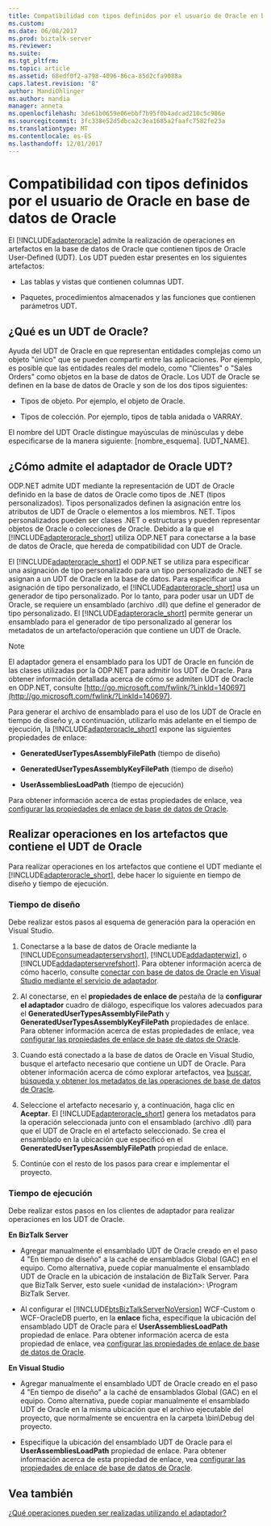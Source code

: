 ```yaml
---
title: Compatibilidad con tipos definidos por el usuario de Oracle en base de datos de Oracle | Documentos de Microsoft
ms.custom: 
ms.date: 06/08/2017
ms.prod: biztalk-server
ms.reviewer: 
ms.suite: 
ms.tgt_pltfrm: 
ms.topic: article
ms.assetid: 68edf0f2-a798-4096-86ca-85d2cfa9088a
caps.latest.revision: "8"
author: MandiOhlinger
ms.author: mandia
manager: anneta
ms.openlocfilehash: 3de61b0659e06ebbf7b95f0b4adcad210c5c986e
ms.sourcegitcommit: 3fc338e52d5dbca2c3ea1685a2faafc7582fe23a
ms.translationtype: MT
ms.contentlocale: es-ES
ms.lasthandoff: 12/01/2017
---
```

# <a name="support-for-oracle-user-defined-types-in-oracle-database"></a>Compatibilidad con tipos definidos por el usuario de Oracle en base de datos de Oracle
El [!INCLUDE[adapteroracle](../../includes/adapteroracle-md.md)] admite la realización de operaciones en artefactos en la base de datos de Oracle que contienen tipos de Oracle User-Defined (UDT). Los UDT pueden estar presentes en los siguientes artefactos:  
  
-   Las tablas y vistas que contienen columnas UDT.  
  
-   Paquetes, procedimientos almacenados y las funciones que contienen parámetros UDT.  
  
## <a name="what-is-an-oracle-udt"></a>¿Qué es un UDT de Oracle?  
 Ayuda del UDT de Oracle en que representan entidades complejas como un objeto "único" que se pueden compartir entre las aplicaciones. Por ejemplo, es posible que las entidades reales del modelo, como "Clientes" o "Sales Orders" como objetos en la base de datos de Oracle. Los UDT de Oracle se definen en la base de datos de Oracle y son de los dos tipos siguientes:  
  
-   Tipos de objeto. Por ejemplo, el objeto de Oracle.  
  
-   Tipos de colección. Por ejemplo, tipos de tabla anidada o VARRAY.  
  
 El nombre del UDT Oracle distingue mayúsculas de minúsculas y debe especificarse de la manera siguiente: [nombre_esquema]. [UDT_NAME].  
  
## <a name="how-does-the-adapter-support-oracle-udt"></a>¿Cómo admite el adaptador de Oracle UDT?  
 ODP.NET admite UDT mediante la representación de UDT de Oracle definido en la base de datos de Oracle como tipos de .NET (tipos personalizados). Tipos personalizados definen la asignación entre los atributos de UDT de Oracle o elementos a los miembros. NET. Tipos personalizados pueden ser clases .NET o estructuras y pueden representar objetos de Oracle o colecciones de Oracle.  Debido a la que el [!INCLUDE[adapteroracle_short](../../includes/adapteroracle-short-md.md)] utiliza ODP.NET para conectarse a la base de datos de Oracle, que hereda de compatibilidad con UDT de Oracle.  
  
 El [!INCLUDE[adapteroracle_short](../../includes/adapteroracle-short-md.md)] el ODP.NET se utiliza para especificar una asignación de tipo personalizado para un tipo personalizado de .NET se asignan a un UDT de Oracle en la base de datos. Para especificar una asignación de tipo personalizado, el [!INCLUDE[adapteroracle_short](../../includes/adapteroracle-short-md.md)] usa un generador de tipo personalizado. Por lo tanto, para poder usar un UDT de Oracle, se requiere un ensamblado (archivo .dll) que define el generador de tipo personalizado. El [!INCLUDE[adapteroracle_short](../../includes/adapteroracle-short-md.md)] permite generar un ensamblado para el generador de tipo personalizado al generar los metadatos de un artefacto/operación que contiene un UDT de Oracle.  
  
> [!NOTE]
>  El adaptador genera el ensamblado para los UDT de Oracle en función de las clases utilizadas por la ODP.NET para admitir los UDT de Oracle. Para obtener información detallada acerca de cómo se admiten UDT de Oracle en ODP.NET, consulte [http://go.microsoft.com/fwlink/?LinkId=140697](http://go.microsoft.com/fwlink/?LinkId=140697).  
  
 Para generar el archivo de ensamblado para el uso de los UDT de Oracle en tiempo de diseño y, a continuación, utilizarlo más adelante en el tiempo de ejecución, la [!INCLUDE[adapteroracle_short](../../includes/adapteroracle-short-md.md)] expone las siguientes propiedades de enlace:  
  
-   **GeneratedUserTypesAssemblyFilePath** (tiempo de diseño)  
  
-   **GeneratedUserTypesAssemblyKeyFilePath** (tiempo de diseño)  
  
-   **UserAssembliesLoadPath** (tiempo de ejecución)  
  
 Para obtener información acerca de estas propiedades de enlace, vea [configurar las propiedades de enlace de base de datos de Oracle](../../adapters-and-accelerators/adapter-oracle-database/configure-the-binding-properties-for-oracle-database.md).  
  
## <a name="performing-operations-on-artifacts-containing-oracle-udts"></a>Realizar operaciones en los artefactos que contiene el UDT de Oracle  
 Para realizar operaciones en los artefactos que contiene el UDT mediante el [!INCLUDE[adapteroracle_short](../../includes/adapteroracle-short-md.md)], debe hacer lo siguiente en tiempo de diseño y tiempo de ejecución.  
  
### <a name="design-time"></a>Tiempo de diseño  
 Debe realizar estos pasos al esquema de generación para la operación en Visual Studio.  
  
1.  Conectarse a la base de datos de Oracle mediante la [!INCLUDE[consumeadapterservshort](../../includes/consumeadapterservshort-md.md)], [!INCLUDE[addadapterwiz](../../includes/addadapterwiz-md.md)], o [!INCLUDE[addadapterservrefshort](../../includes/addadapterservrefshort-md.md)]. Para obtener información acerca de cómo hacerlo, consulte [conectar con base de datos de Oracle en Visual Studio mediante el servicio de adaptador](../../adapters-and-accelerators/adapter-oracle-database/connect-to-oracle-database-in-visual-studio-using-the-consume-adapter-service.md).  
  
2.  Al conectarse, en el **propiedades de enlace de** pestaña de la **configurar el adaptador** cuadro de diálogo, especifique los valores adecuados para el **GeneratedUserTypesAssemblyFilePath** y **GeneratedUserTypesAssemblyKeyFilePath** propiedades de enlace. Para obtener información acerca de estas propiedades de enlace, vea [configurar las propiedades de enlace de base de datos de Oracle](../../adapters-and-accelerators/adapter-oracle-database/configure-the-binding-properties-for-oracle-database.md).  
  
3.  Cuando está conectado a la base de datos de Oracle en Visual Studio, busque el artefacto necesario que contiene un UDT de Oracle. Para obtener información acerca de cómo explorar artefactos, vea [buscar, búsqueda y obtener los metadatos de las operaciones de base de datos de Oracle](../../adapters-and-accelerators/adapter-oracle-database/browse-search-and-get-metadata-for-oracle-database-operations.md).  
  
4.  Seleccione el artefacto necesario y, a continuación, haga clic en **Aceptar**. El [!INCLUDE[adapteroracle_short](../../includes/adapteroracle-short-md.md)] genera los metadatos para la operación seleccionada junto con el ensamblado (archivo .dll) para que el UDT de Oracle en el artefacto seleccionado. Se crea el ensamblado en la ubicación que especificó en el **GeneratedUserTypesAssemblyFilePath** propiedad de enlace.  
  
5.  Continúe con el resto de los pasos para crear e implementar el proyecto.  
  
### <a name="run-time"></a>Tiempo de ejecución  
 Debe realizar estos pasos en los clientes de adaptador para realizar operaciones en los UDT de Oracle.  
  
 **En BizTalk Server**  
  
-   Agregar manualmente el ensamblado UDT de Oracle creado en el paso 4 "En tiempo de diseño" a la caché de ensamblados Global (GAC) en el equipo. Como alternativa, puede copiar manualmente el ensamblado UDT de Oracle en la ubicación de instalación de BizTalk Server. Para que BizTalk Server, esto suele \<unidad de instalación\>: \Program BizTalk Server.  
  
-   Al configurar el [!INCLUDE[btsBizTalkServerNoVersion](../../includes/btsbiztalkservernoversion-md.md)] WCF-Custom o WCF-OracleDB puerto, en la **enlace** ficha, especifique la ubicación del ensamblado UDT de Oracle para el **UserAssembliesLoadPath** propiedad de enlace. Para obtener información acerca de esta propiedad de enlace, vea [configurar las propiedades de enlace de base de datos de Oracle](../../adapters-and-accelerators/adapter-oracle-database/configure-the-binding-properties-for-oracle-database.md).  
  
 **En Visual Studio**  
  
-   Agregar manualmente el ensamblado UDT de Oracle creado en el paso 4 "En tiempo de diseño" a la caché de ensamblados Global (GAC) en el equipo. Como alternativa, puede copiar manualmente el ensamblado UDT de Oracle en la misma ubicación que el archivo ejecutable del proyecto, que normalmente se encuentra en la carpeta \bin\Debug del proyecto.  
  
-   Especifique la ubicación del ensamblado UDT de Oracle para el **UserAssembliesLoadPath** propiedad de enlace. Para obtener información acerca de esta propiedad de enlace, vea [configurar las propiedades de enlace de base de datos de Oracle](../../adapters-and-accelerators/adapter-oracle-database/configure-the-binding-properties-for-oracle-database.md).  
  
## <a name="see-also"></a>Vea también  
 [¿Qué operaciones pueden ser realizadas utilizando el adaptador?](https://msdn.microsoft.com/library/cc185219(v=bts.10).aspx)